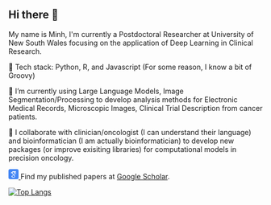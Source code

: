 ## Hi there 👋
My name is Minh, I'm currently a Postdoctoral Researcher at University of New South Wales focusing on the application of Deep Learning in Clinical Research. 

💬 Tech stack: Python, R, and Javascript (For some reason, I know a bit of Groovy)

🔭 I’m currently using Large Language Models, Image Segmentation/Processing to develop analysis methods for Electronic Medical Records, Microscopic Images, Clinical Trial Description from cancer patients. 

👯 I collaborate with clinician/oncologist (I can understand their language) and bioinformatician (I am actually bioinformatician) to develop new packages (or improve exisiting libraries) for computational models in precision oncology. 
<p>
  <a href="https://scholar.google.com/citations?user=twz8PzYAAAAJ">
    <img src="icon/google-scholar.svg" alt="Google Scholar" width="20" height="20">
  </a>
  Find my published papers at <a href="https://scholar.google.com/citations?user=twz8PzYAAAAJ">Google Scholar</a>.
</p>

[![Top Langs](https://github-readme-stats.vercel.app/api/top-langs/?username=minhtran1309&theme=radical)](https://github.com/anuraghazra/github-readme-stats)


<!--
**minhtran1309/minhtran1309** is a ✨ _special_ ✨ repository because its `README.md` (this file) appears on your GitHub profile.

Here are some ideas to get you started:

- 🔭 I’m currently working on ...
- 🌱 I’m currently learning ...
- 👯 I’m looking to collaborate on ...
- 🤔 I’m looking for help with ...
- 💬 Ask me about ...
- 📫 How to reach me: ...
- 😄 Pronouns: ...
- ⚡ Fun fact: ...
-->
